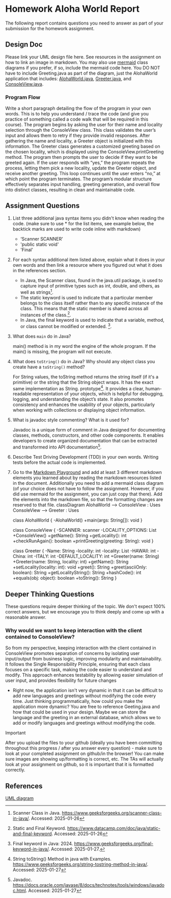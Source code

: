 # Homework Aloha World Report

The following report contains questions you need to answer as part of your submission for the homework assignment. 


## Design Doc
Please link your UML design file here. See resources in the assignment on how to
link an image in markdown. You may also use [mermaid] class diagrams if you prefer, if so, include the mermaid code here.  You DO NOT have to include Greeting.java as part of the diagram, just the AlohaWorld application that includes: [AlohaWorld.java], [Greeter.java], and [ConsoleView.java].



### Program Flow
Write a short paragraph detailing the flow of the program in your own words. This is to help you understand / trace the code (and give you practice of something called a code walk that will be required in this course).
   The program begins by asking the user for their name and locality selection through the ConsoleView class. This class validates the user’s input and allows them to retry if they provide invalid responses. 
   After gathering the name and locality, a Greeter object is initialized with this information. The Greeter class generates a customized greeting based on the chosen locality, which is displayed using the ConsoleView.printGreeting method. 
   The program then prompts the user to decide if they want to be greeted again. If the user responds with “yes,” the program repeats the process, letting them pick a new locality, update the Greeter object, and receive another greeting.
   This loop continues until the user enters “no,” at which point the program terminates. The program’s modular structure effectively separates input handling, greeting generation, and overall flow into distinct classes, resulting in clean and maintainable code.

## Assignment Questions

1. List three additional java syntax items you didn't know when reading the code.  (make sure to use * for the list items, see example below, the backtick marks are used to write code inline with markdown)
   
   * ‘Scanner SCANNER’
   * 'public static void'
   * 'Final'

2. For each syntax additional item listed above, explain what it does in your own words and then link a resource where you figured out what it does in the references section. 

    * In Java, the Scanner class, found in the java.util package, is used to capture input of primitive types such as int, double, and others, as well as strings[^1].
    * The static keyword is used to indicate that a particular member belongs to the class itself rather than to any specific instance of the class. This means that the static member is shared across all instances of the class.[^2].
    * In Java, the final keyword is used to indicate that a variable, method, or class cannot be modified or extended. [^3].

3. What does `main` do in Java? 

   main() method is in my word the engine of the whole program. If the main() is missing, the program will not execute. 


4. What does `toString()` do in Java? Why should any object class you create have a `toString()` method?

   For String values, the toString method returns the string itself (if it's a primitive) or the string that the String object wraps. It has the exact same implementation as String. prototype[^4]. It provides a clear, human-readable representation of your objects, which is helpful for debugging, logging, and understanding the object’s state. It also promotes consistency and enhances the usability of your objects, particularly when working with collections or displaying object information.

5. What is javadoc style commenting? What is it used for? 

   Javadoc is a unique form of comment in Java designed for documenting classes, methods, constructors, and other code components. It enables developers to create organized documentation that can be extracted and transformed into API documentation[^5].


6. Describe Test Driving Development (TDD) in your own words. 
   Writing tests before the actual code is implemented. 

        

7. Go to the [Markdown Playground](MarkdownPlayground.md) and add at least 3 different markdown elements you learned about by reading the markdown resources listed in the document. Additionally you need to add a mermaid class diagram (of your choice does not have to follow the assignment. However, if you did use mermaid for the assignment, you can just copy that there). Add the elements into the markdown file, so that the formatting changes are reserved to that file. 
classDiagram
    AlohaWorld --> ConsoleView : Uses
    ConsoleView --> Greeter : Uses

    class AlohaWorld {
        -AlohaWorld()
        +main(args: String[]): void
    }

    class ConsoleView {
        -SCANNER: scanner
        -LOCALITY_OPTIONS: List<String>
        +ConsoleView()
        +getName(): String
        +getLocality(): int
        +checkRunAgain(): boolean
        +printGreeting(greeting: String): void
    }

    class Greeter {
        -Name: String
        -locality: int
        -locality: List<String>
        -HAWAII: int
        -China: int
        -ITALY: int
        -DEFAULT_LOCALITY: int
        +Greeter(name: String)
        +Greeter(name: String, locality: int)
        +getName(): String
        +setLocality(locality: int): void
        +greet(): String
        +greet(asciiOnly: boolean): String
        +getLocalityString(): String
        +hashCode(): int
        +equals(obj: object): boolean
        +toString(): String
    }

## Deeper Thinking Questions

These questions require deeper thinking of the topic. We don't expect 100% correct answers, but we encourage you to think deeply and come up with a reasonable answer. 


### Why would we want to keep interaction with the client contained to ConsoleView?
   So from my perspective, keeping interaction with the client contained in ConsoleView promotes separation of concerns by isolating user input/output from business logic, improving modularity and maintainability. It follows the Single Responsibility Principle, ensuring that each class focuses on a specific task, making the code easier to understand and modify. This approach enhances testability by allowing easier simulation of user input, and provides flexibility for future changes

- Right now, the application isn't very dynamic in that it can be difficult to add new languages and greetings without modifying the code every time. Just thinking programmatically,  how could you make the application more dynamic? You are free to reference Geeting.java and how that could be used in your design.
  Maybe we can store the language and the greeting in an external database, which allows we to add or modify languages and greetings without modifying the code.



> [!IMPORTANT]
>  After you upload the files to your github (ideally you have been committing throughout this progress / after you answer every question) - make sure to look at your completed assignment on github/in the browser! You can make sure images are showing up/formatting is correct, etc. The TAs will actually look at your assignment on github, so it is important that it is formatted correctly.


## References

[^1]: Scanner Class in Java. https://www.geeksforgeeks.org/scanner-class-in-java/. Accessed: 2025-01-26

[^2]: Static and Final Keyword. https://www.datacamp.com/doc/java/static-and-final-keyword. Accessed: 2025-01-26

[^3]: Final keyword in Java: 2024. https://www.geeksforgeeks.org/final-keyword-in-java/. Accessed: 2025-01-27.

[^4]: String toString() Method in java with Examples. https://www.geeksforgeeks.org/string-tostring-method-in-java/. Accessed: 2025-01-27

[^5]: Javadoc. https://docs.oracle.com/javase/8/docs/technotes/tools/windows/javadoc.html. Accessed: 2025-01-27

[UML diagram](https://app.diagrams.net/#G1Vvpmt6BgJgBkEtb5UgBuijCGvd8pjNK1#%7B%22pageId%22%3A%2227C9NVqbexTvOaNnc5BV%22%7D)


<!-- This is a comment, below this link the links in the document are placed here to make ti easier to read. This is an optional style for markdown, and often as a student you will include the links inline. for example [mermaid](https://mermaid.js.org/intro/syntax-reference.html) -->
[mermaid]: https://mermaid.js.org/intro/syntax-reference.html
[AlohaWorld.java]: src/main/java/student/AlohaWorld.java
[Greeter.java]: src/main/java/student/Greeter.java
[ConsoleView.java]: src/main/java/student/ConsoleView.java





